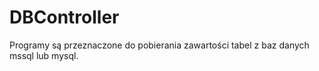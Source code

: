 # DBController
Programy są przeznaczone do pobierania zawartości tabel z baz danych mssql lub mysql.
